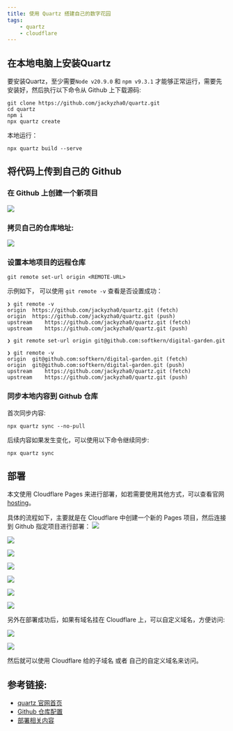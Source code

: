 ```yaml
---
title: 使用 Quartz 搭建自己的数字花园
tags:
    - quartz
    - cloudflare
---
```


## 在本地电脑上安装Quartz

要安装Quartz，至少需要`Node v20.9.0` 和 `npm v9.3.1` 才能够正常运行，需要先安装好，然后执行以下命令从 Github 上下载源码:

```shell
git clone https://github.com/jackyzha0/quartz.git
cd quartz
npm i
npx quartz create
```

本地运行：
```shell
npx quartz build --serve
```

## 将代码上传到自己的 Github

###  在 Github 上创建一个新项目
![](https://img.softkern.com/images/2024/12/1b45db1ec695bb5916a21dd2fcf83fa4.webp)

###  拷贝自己的仓库地址:
![](https://img.softkern.com/images/2024/12/318cc28faed37f224136e4449cce0f0f.webp)

### 设置本地项目的远程仓库

```shell
git remote set-url origin <REMOTE-URL>
```

示例如下， 可以使用 `git remote -v` 查看是否设置成功：

```shell
❯ git remote -v
origin	https://github.com/jackyzha0/quartz.git (fetch)
origin	https://github.com/jackyzha0/quartz.git (push)
upstream	https://github.com/jackyzha0/quartz.git (fetch)
upstream	https://github.com/jackyzha0/quartz.git (push)

❯ git remote set-url origin git@github.com:softkern/digital-garden.git

❯ git remote -v
origin	git@github.com:softkern/digital-garden.git (fetch)
origin	git@github.com:softkern/digital-garden.git (push)
upstream	https://github.com/jackyzha0/quartz.git (fetch)
upstream	https://github.com/jackyzha0/quartz.git (push)
```
### 同步本地内容到 Github 仓库

首次同步内容:
```shell
npx quartz sync --no-pull
```

后续内容如果发生变化，可以使用以下命令继续同步:
```shell
npx quartz sync
```

## 部署

本文使用 Cloudflare Pages 来进行部署，如若需要使用其他方式，可以查看官网 [hosting](https://quartz.jzhao.xyz/hosting)。

具体的流程如下，主要就是在 Cloudflare 中创建一个新的 Pages 项目，然后连接到 Github 指定项目进行部署：
![](https://img.softkern.com/images/2024/12/a9b33c73a64f26399c63f11db8022aa6.webp)

![](https://img.softkern.com/images/2024/12/5705a23f09fd5efe41e61fc2a6df866b.webp)

![](https://img.softkern.com/images/2024/12/b0c7f13478002e4c38bfa2be07686a61.webp)

![](https://img.softkern.com/images/2024/12/32cc530be9a4c6d7667e39b40f1bbf54.webp)

![](https://img.softkern.com/images/2024/12/d65a4c1290902f3b887a86c232eb82aa.webp)

![](https://img.softkern.com/images/2024/12/a9bb0548b30920542fa9b092cbde593f.webp)

![](https://img.softkern.com/images/2024/12/26e15b62ed56fcf08ed31d7bac4c1dbe.webp)

另外在部署成功后，如果有域名挂在 Cloudflare 上，可以自定义域名，方便访问:

![](https://img.softkern.com/images/2024/12/cfe137dc4bfe4228a8cecd3639236e12.webp)

![](https://img.softkern.com/images/2024/12/ea67f49f1828da07f9a0f755fae5e30f.webp)

然后就可以使用 Cloudflare 给的子域名 或者 自己的自定义域名来访问。

## 参考链接:

- [quartz 官网首页](https://quartz.jzhao.xyz/)
- [Github 仓库配置](https://quartz.jzhao.xyz/setting-up-your-GitHub-repository)
- [部署相关内容](https://quartz.jzhao.xyz/hosting)

